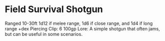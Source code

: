 # Field Survival Shotgun
Ranged 10-30ft
1d12 if melee range, 1d6 if close range, and 1d4 if long range +dex Piercing
Clip: 6
100gp
Lore: A simple shotgun that often jams, but can be useful in some scenarios.